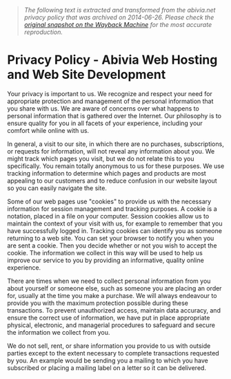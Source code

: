 > *The following text is extracted and transformed from the abivia.net privacy policy that was archived on 2014-06-26. Please check the [original snapshot on the Wayback Machine](https://web.archive.org/web/20140626073155id_/http%3A//www.abivia.net/privacy) for the most accurate reproduction.*

# Privacy Policy - Abivia Web Hosting and Web Site Development

Your privacy is important to us. We recognize and respect your need for appropriate protection and management of the personal information that you share with us. We are aware of concerns over what happens to personal information that is gathered over the Internet. Our philosophy is to ensure quality for you in all facets of your experience, including your comfort while online with us.

In general, a visit to our site, in which there are no purchases, subscriptions, or requests for information, will not reveal any information about you. We might track which pages you visit, but we do not relate this to you specifically. You remain totally anonymous to us for these purposes. We use tracking information to determine which pages and products are most appealing to our customers and to reduce confusion in our website layout so you can easily navigate the site.

Some of our web pages use "cookies" to provide us with the necessary information for session management and tracking purposes. A cookie is a notation, placed in a file on your computer. Session cookies allow us to maintain the context of your visit with us, for example to remember that you have successfully logged in. Tracking cookies can identify you as someone returning to a web site. You can set your browser to notify you when you are sent a cookie. Then you decide whether or not you wish to accept the cookie. The information we collect in this way will be used to help us improve our service to you by providing an informative, quality online experience.

There are times when we need to collect personal information from you about yourself or someone else, such as someone you are placing an order for, usually at the time you make a purchase. We will always endeavour to provide you with the maximum protection possible during these transactions. To prevent unauthorized access, maintain data accuracy, and ensure the correct use of information, we have put in place appropriate physical, electronic, and managerial procedures to safeguard and secure the information we collect from you.

We do not sell, rent, or share information you provide to us with outside parties except to the extent necessary to complete transactions requested by you. An example would be sending you a mailing to which you have subscribed or placing a mailing label on a letter so it can be delivered.
